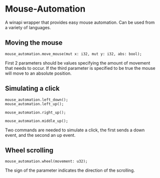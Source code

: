 # Mouse-Automation
A winapi wrapper that provides easy mouse automation. Can be used from a variety of languages.

## Moving the mouse
```
mouse_automation.move_mouse(mut x: i32, mut y: i32, abs: bool);
```

First 2 parameters should be values specifying the amount of movement that needs to occur. If the third parameter is specified to be true the mouse will move to an absolute position.

## Simulating a click
```
mouse_automation.left_down();  
mouse_automation.left_up();
```

```mouse_automation.right_down();  
mouse_automation.right_up();
```

```mouse_automation.middle_down();  
mouse_automation.middle_up();
```

Two commands are needed to simulate a click, the first sends a down event, and the second an up event. 

## Wheel scrolling
```
mouse_automation.wheel(movement: u32);
```

The sign of the parameter indicates the direction of the scrolling.
